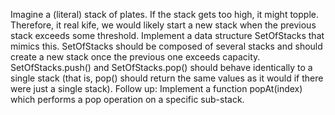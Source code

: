 Imagine a (literal) stack of plates.  If the stack gets too high, it might topple.  Therefore, it real kife, we would likely start a new stack when the previous stack exceeds some threshold.  Implement a data structure SetOfStacks that mimics this. SetOfStacks should be composed of several stacks and should create a new stack once the previous one exceeds capacity.  SetOfStacks.push() and SetOfStacks.pop() should behave identically to a single stack (that is, pop() should return the same values as it would if there were just a single stack).
Follow up: Implement a function popAt(index) which performs a pop operation on a specific sub-stack.